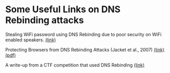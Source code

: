 # Some Useful Links on DNS Rebinding attacks

Stealing WiFi password using DNS Rebinding due to poor security on WiFi enabled speakers. [(link)](https://miki.it/blog/2015/4/20/the-power-of-dns-rebinding-stealing-wifi-passwords-with-a-website/)

Protecting Browsers from DNS Rebinding Attacks (Jacket et al., 2007) [(link)](https://crypto.stanford.edu/dns/)[(pdf)](./dns-rebinding.pdf)

A write-up from a CTF competition that used DNS Rebinding [(link)](https://mpgn.fr/security/ByP-SOP/)
